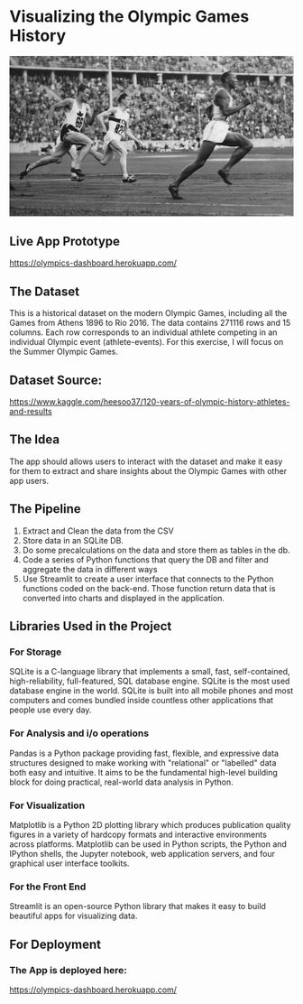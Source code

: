 # Visualizing the Olympic Games History

![alt text](https://github.com/fbarajasar/olympics_project/blob/master/jesse-owens-berlin.jpg)

## Live App Prototype
https://olympics-dashboard.herokuapp.com/


## The Dataset
This is a historical dataset on the modern Olympic Games, including all the Games from Athens 1896 to Rio 2016. The data contains 271116 rows and 15 columns. Each row corresponds to an individual athlete competing in an individual Olympic event (athlete-events). For this exercise, I will focus on the Summer Olympic Games.

## Dataset Source: 
https://www.kaggle.com/heesoo37/120-years-of-olympic-history-athletes-and-results


## The Idea
The app should allows users to interact with the dataset and make it easy for them to extract and share insights about the Olympic Games with other app users.

## The Pipeline
1. Extract and Clean the data from the CSV
3. Store data in an SQLite DB.
4. Do some precalculations on the data and store them as tables in the db.
4. Code a series of Python functions that query the DB and filter and aggregate the data in different ways
5. Use Streamlit to create a user interface that connects to the Python functions coded on the back-end. Those function return data that is converted into charts and displayed in the application.


## Libraries Used in the Project
### For Storage
SQLite is a C-language library that implements a small, fast, self-contained, high-reliability, full-featured, SQL database engine. SQLite is the most used database engine in the world. SQLite is built into all mobile phones and most computers and comes bundled inside countless other applications that people use every day.

### For Analysis and i/o operations
Pandas is a Python package providing fast, flexible, and expressive data structures designed to make working with "relational" or "labelled" data both easy and intuitive. It aims to be the fundamental high-level building block for doing practical, real-world data analysis in Python.

### For Visualization
Matplotlib is a Python 2D plotting library which produces publication quality figures in a variety of hardcopy formats and interactive environments across platforms. Matplotlib can be used in Python scripts, the Python and IPython shells, the Jupyter notebook, web application servers, and four graphical user interface toolkits.

### For the Front End
Streamlit is an open-source Python library that makes it easy to build beautiful apps for visualizing data.

## For Deployment
### The App is deployed here:
https://olympics-dashboard.herokuapp.com/

